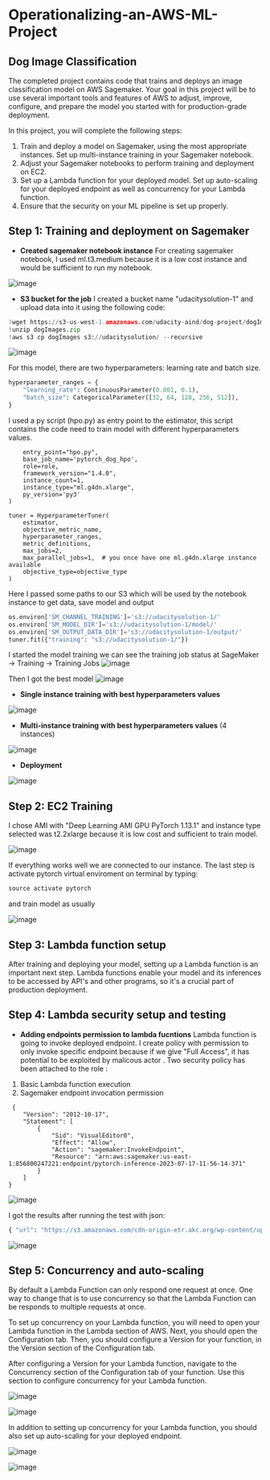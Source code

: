 # Operationalizing-an-AWS-ML-Project
## Dog Image Classification
The completed project contains code that trains and deploys an image classification model on AWS Sagemaker. Your goal in this project will be to use several important tools and features of AWS to adjust, improve, configure, and prepare the model you started with for production-grade deployment.

In this project, you will complete the following steps:

1. Train and deploy a model on Sagemaker, using the most appropriate instances. Set up multi-instance training in your Sagemaker notebook.
2. Adjust your Sagemaker notebooks to perform training and deployment on EC2.
3. Set up a Lambda function for your deployed model. Set up auto-scaling for your deployed endpoint as well as concurrency for your Lambda function.
4. Ensure that the security on your ML pipeline is set up properly.

## Step 1: Training and deployment on Sagemaker

- **Created sagemaker notebook instance** 
For creating sagemaker notebook, I used ml.t3.medium because it is a low cost instance and would be sufficient to run my notebook.

![image](image/sagemaker_instances.JPG)

- **S3 bucket for the job** 
I created a bucket name "udacitysolution-1" and upload data into it using the following code:

``` python
!wget https://s3-us-west-1.amazonaws.com/udacity-aind/dog-project/dogImages.zip
!unzip dogImages.zip
!aws s3 cp dogImages s3://udacitysolution/ --recursive
```

![image](image/S3_bucket.JPG)


For this model, there are two hyperparameters: learning rate and batch size.
```python
hyperparameter_ranges = {
    "learning_rate": ContinuousParameter(0.001, 0.1),
    "batch_size": CategoricalParameter([32, 64, 128, 256, 512]),
}
```

I used a py script (hpo.py) as entry point to the estimator, this script contains the code need to train model with different hyperparameters values.
```pythonestimator = PyTorch(
    entry_point="hpo.py",
    base_job_name='pytorch_dog_hpo',
    role=role,
    framework_version="1.4.0",
    instance_count=1,
    instance_type="ml.g4dn.xlarge",
    py_version='py3'
)

tuner = HyperparameterTuner(
    estimator,
    objective_metric_name,
    hyperparameter_ranges,
    metric_definitions,
    max_jobs=2,
    max_parallel_jobs=1,  # you once have one ml.g4dn.xlarge instance available
    objective_type=objective_type
)
```

Here I passed some paths to our S3 which will be used by the notebook instance to get data, save model and output

```python
os.environ['SM_CHANNEL_TRAINING']='s3://udacitysolution-1/'
os.environ['SM_MODEL_DIR']='s3://udacitysolution-1/model/'
os.environ['SM_OUTPUT_DATA_DIR']='s3://udacitysolution-1/output/'
tuner.fit({"training": "s3://udacitysolution-1/"})
```

I started the model training we can see the training job status at SageMaker -> Training -> Training Jobs
![image](image/Finetuning.JPG)

Then I got the best model 
![image](image/best_hyper.JPG)


- **Single instance training with best hyperparameters values** 

![image](image/SingleInstance.JPG)

- **Multi-instance training with best hyperparameters values** (4 instances)

![image](image/Multi_instances.JPG)
- **Deployment**

![image](image/endpoint.JPG)


## Step 2: EC2 Training
I chose AMI with "Deep Learning AMI GPU PyTorch 1.13.1" and instance type selected was t2.2xlarge because it is low cost and sufficient to train model.

![image](image/EC2.JPG)

If everything works well we are connected to our instance. The last step is activate pytorch virtual enviroment  on terminal by typing:
```bat
source activate pytorch 
```  
and train model as usually

![image](image/EC2Capture.JPG)

## Step 3: Lambda function setup

After training and deploying your model, setting up a Lambda function is an important next step. Lambda functions enable your model and its inferences to be accessed by API's and other programs, so it's a crucial part of production deployment.

## Step 4: Lambda security setup and testing 

- **Adding endpoints permission to lambda fucntions**
Lambda function is going to invoke deployed endpoint. I create policy with permission to only invoke specific endpoint because if we give "Full Access", it has potential to be exploited by malicous actor .
Two security policy has been attached to the role : 
1. Basic Lambda function execution 
2. Sagemaker endpoint invocation permission

```
 {
    "Version": "2012-10-17",
    "Statement": [
        {
            "Sid": "VisualEditor0",
            "Effect": "Allow",
            "Action": "sagemaker:InvokeEndpoint",
            "Resource": "arn:aws:sagemaker:us-east-1:856800247221:endpoint/pytorch-inference-2023-07-17-11-56-14-371"
        }
    ]
}
```
![image](image/policies.JPG)

I got the results after running the test with json:
```python
{ "url": "https://s3.amazonaws.com/cdn-origin-etr.akc.org/wp-content/uploads/2017/11/20113314/Carolina-Dog-standing-outdoors.jpg" }
```

![image](image/lambda.JPG)

## Step 5: Concurrency and auto-scaling

By default a Lambda Function can only respond one request at once. One way to change that is to use concurrency so that the Lambda Function can be responds to multiple requests at once. 

To set up concurrency on your Lambda function, you will need to open your Lambda function in the Lambda section of AWS. Next, you should open the Configuration tab. Then, you should configure a Version for your function, in the Version section of the Configuration tab.

After configuring a Version for your Lambda function, navigate to the Concurrency section of the Configuration tab of your function. Use this section to configure concurrency for your Lambda function.

![image](image/concurrency.JPG)

![image](image/concurrency_provisioned.JPG)

In addition to setting up concurrency for your Lambda function, you should also set up auto-scaling for your deployed endpoint. 

![image](image/auto-scale.JPG)

![image](image/auto-scaleCapture.JPG)